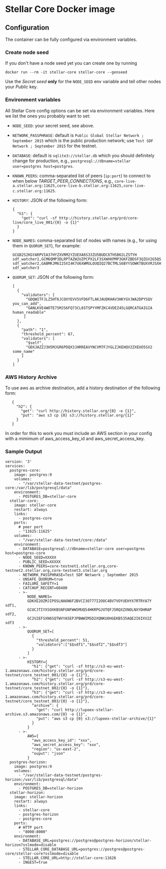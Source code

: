 # Stellar Core Docker image

## Configuration

The container can be fully configured via environment variables.

### Create node seed

If you don't have a node seed yet you can create one by running
```
docker run --rm -it stellar-core stellar-core --genseed
```
Use the *Secret seed* **only** for the `NODE_SEED` env variable and tell other nodes
your *Public* key.

### Environment variables

All Stellar Core config options can be set via environment variables. Here we list the
ones you probably want to set:

* `NODE_SEED`: your secret seed, see above.

* `NETWORK_PASSPHRASE`: default is `Public Global Stellar Network ; September 2015` which
  is the public production network; use `Test SDF Network ; September 2015` for the testnet.

* `DATABASE`: default is `sqlite3://stellar.db` which you should definitely change for production,
   e.g., `postgresql://dbname=stellar user=postgres host=postgres`.

* `KNOWN_PEERS`: comma-separated list of peers (`ip:port`) to connect to when
   below *TARGET_PEER_CONNECTIONS*, e.g.,
   `core-live-a.stellar.org:11625,core-live-b.stellar.org:11625,core-live-c.stellar.org:11625`.

* `HISTORY`: JSON of the following form:
   ```
   {
     "h1": {
       "get": "curl -sf http://history.stellar.org/prd/core-live/core_live_001/{0} -o {1}"
     }
   }
   ```
* `NODE_NAMES`: comma-separated list of nodes with names (e.g., for using them in `QUORUM_SET`), for example:
   ```
   GCGB2S2KGYARPVIA37HYZXVRM2YZUEXA6S33ZU5BUDC6THSB62LZSTYH  sdf_watcher1,GCM6QMP3DLRPTAZW2UZPCPX2LF3SXWXKPMP3GKFZBDSF3QZGV2G5QSTK  sdf_watcher2,GABMKJM6I25XI4K7U6XWMULOUQIQ27BCTMLS6BYYSOWKTBUXVRJSXHYQ  sdf_watcher3

   ```

* `QUORUM_SET`: JSON of the following form:
   ```
   [
     {
       "validators": [
         "GDQWITFJLZ5HT6JCOXYEVV5VFD6FTLAKJAUDKHAV3HKYGVJWA2DPYSQV you_can_add",
         "GANLKVE4WOTE75MJS6FQ73CL65TSPYYMFZKC4VDEZ45LGQRCATGAIGIA human_readable"
        ]
     },
     {
       "path": "1",
       "threshold_percent": 67,
       "validators": [
         "$self",
         "GDXJAZZJ3H5MJGR6PDQX3JHRREAVYNCVM7FJYGLZJKEHQV2ZXEUO5SX2 some_name"
       ]
     }
   ]
   ```

### AWS History Archive
To use aws as archive destination, add a history destination of the following form:
```
   {
     "h2": {
       "get": "curl http://history.stellar.org/{0} -o {1}",
       "put": "aws s3 cp {0} s3://history.stellar.org/{1}"
     }
   }
```
In order for this to work you must include an AWS section in your config with a mimimum of aws_access_key_id and aws_secret_access_key.


### Sample Output
```
version: '3'
services:
  postgres-core:
    image: postgres:9
    volumes:
      - "/var/stellar-data-testnet/postgres-core:/var/lib/postgresql/data"
    environment:
      - POSTGRES_DB=stellar-core
  stellar-core:
    image: stellar-core
    restart: always
    links:
      - postgres-core
    ports:
      # peer port
      - "11625:11625"
    volumes:
      - "/var/stellar-data-testnet/core:/data"
    environment:
      - DATABASE=postgresql://dbname=stellar-core user=postgres host=postgres-core
      - NODE_SEED=XXXXX
      - PUBLIC_SEED=XXXXX
      - KNOWN_PEERS=core-testnet1.stellar.org,core-testnet2.stellar.org,core-testnet3.stellar.org
      - NETWORK_PASSPHRASE=Test SDF Network ; September 2015
      - UNSAFE_QUORUM=true
      - FAILURE_SAFETY=1
      - CATCHUP_RECENT=60480
      - >-
          NODE_NAMES=
          GDKXE2OZMJIPOSLNA6N6F2BVCI3O777I2OOC4BV7VOYUEHYX7RTRYA7Y sdf1,
          GCUCJTIYXSOXKBSNFGNFWW5MUQ54HKRPGJUTQFJ5RQXZXNOLNXYDHRAP sdf2,
          GC2V2EFSXN6SQTWVYA5EPJPBWWIMSD2XQNKUOHGEKB535AQE2I6IXV2Z sdf3
      - >-
          QUORUM_SET=[
            {
              "threshold_percent": 51,
              "validators":["$$sdf1","$$sdf2","$$sdf3"]
            }
          ]
      - >-
          HISTORY={
            "h1": {"get": "curl -sf http://s3-eu-west-1.amazonaws.com/history.stellar.org/prd/core-testnet/core_testnet_001/{0} -o {1}"},
            "h2": {"get": "curl -sf http://s3-eu-west-1.amazonaws.com/history.stellar.org/prd/core-testnet/core_testnet_002/{0} -o {1}"},
            "h3": {"get": "curl -sf http://s3-eu-west-1.amazonaws.com/history.stellar.org/prd/core-testnet/core_testnet_003/{0} -o {1}"},
            "archive": {
              "get": "curl http://lupoex-stellar-archive.s3.amazonaws.com/{0} -o {1}",
              "put": "aws s3 cp {0} s3://lupoex-stellar-archive/{1}"
            }
          }
      - >-
          AWS={
            "aws_access_key_id": "xxx",
            "aws_secret_access_key": "xxx",
            "region": "us-east-2",
            "ouput": "json"
          }
  postgres-horizon:
    image: postgres:9
    volumes:
      - "/var/stellar-data-testnet/postgres-horizon:/var/lib/postgresql/data"
    environment:
      - POSTGRES_DB=stellar-horizon
  stellar-horizon:
    image: stellar-horizon
    restart: always
    links:
      - stellar-core
      - postgres-horizon
      - postgres-core
    ports:
      # HTTP port
      - "8000:8000"
    environment:
      - DATABASE_URL=postgres://postgres@postgres-horizon/stellar-horizon?sslmode=disable
      - STELLAR_CORE_DATABASE_URL=postgres://postgres@postgres-core/stellar-core?sslmode=disable
      - STELLAR_CORE_URL=http://stellar-core:11626
      - INGEST=true
```
